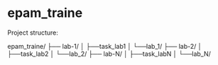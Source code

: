 # epam_traine

Project structure:

epam_traine/
├── lab-1/
│   ├──task_lab1
│   └──lab_1/
├── lab-2/
│   ├──task_lab2
│   └──lab_2/
├── lab-N/
│   ├──task_labN
│   └──lab_N/



